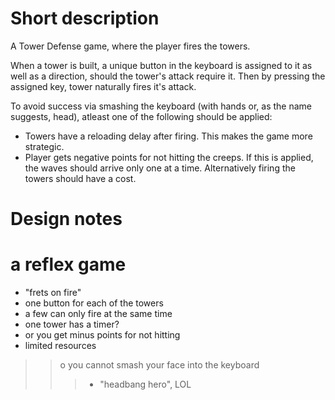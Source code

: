 # Short description #

A Tower Defense game, where the player fires the towers.

When a tower is built, a unique button in the keyboard is assigned to it as well as a direction, should the tower's attack require it. Then by pressing the assigned key, tower naturally fires it's attack.

To avoid success via smashing the keyboard (with hands or, as the name suggests, head),
atleast one of the following should be applied:
  * Towers have a reloading delay after firing. This makes the game more strategic.
  * Player gets negative points for not hitting the creeps. If this is applied, the waves should arrive only one at a time. Alternatively firing the towers should have a cost.


# Design notes #
# a reflex game

  * "frets on fire"
  * one button for each of the towers
  * a few can only fire at the same time
  * one tower has a timer?
  * or you get minus points for not hitting
  * limited resources
> > o you cannot smash your face into the keyboard
> > > + "headbang hero", LOL